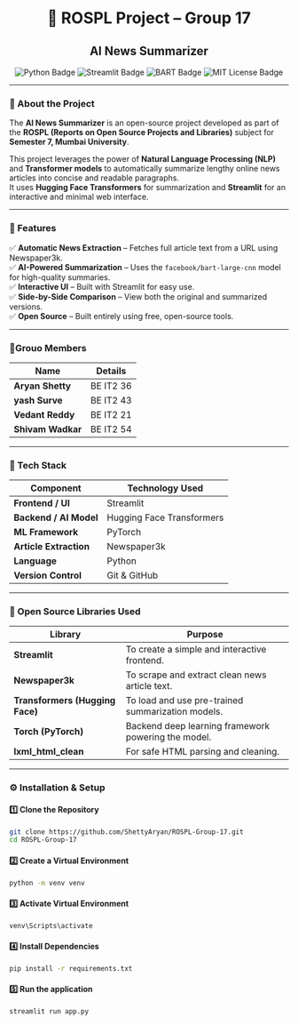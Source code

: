 <h1 align="center">📰 ROSPL Project – Group 17</h1>
<h2 align="center">AI News Summarizer</h2>

<p align="center">
  <img src="https://img.shields.io/badge/Language-Python-blue?logo=python" alt="Python Badge">
  <img src="https://img.shields.io/badge/Framework-Streamlit-red?logo=streamlit" alt="Streamlit Badge">
  <img src="https://img.shields.io/badge/Model-BART--Large--CNN-yellow?logo=huggingface" alt="BART Badge">
  <img src="https://img.shields.io/badge/License-MIT-green" alt="MIT License Badge">
</p>

---

### 📘 About the Project
The **AI News Summarizer** is an open-source project developed as part of the **ROSPL (Reports on Open Source Projects and Libraries)** subject for **Semester 7, Mumbai University**.  

This project leverages the power of **Natural Language Processing (NLP)** and **Transformer models** to automatically summarize lengthy online news articles into concise and readable paragraphs.  
It uses **Hugging Face Transformers** for summarization and **Streamlit** for an interactive and minimal web interface.

---

### 🚀 Features
✅ **Automatic News Extraction** – Fetches full article text from a URL using Newspaper3k.  
✅ **AI-Powered Summarization** – Uses the `facebook/bart-large-cnn` model for high-quality summaries.  
✅ **Interactive UI** – Built with Streamlit for easy use.  
✅ **Side-by-Side Comparison** – View both the original and summarized versions.  
✅ **Open Source** – Built entirely using free, open-source tools.

---

### 🍵Grouo Members
| Name | Details |
|----------|----------|
| **Aryan Shetty** | BE IT2 36 |
| **yash Surve** | BE IT2 43 |
| **Vedant Reddy** | BE IT2 21 |
| **Shivam Wadkar** | BE IT2 54 |


---

### 🧩 Tech Stack
| Component | Technology Used |
|------------|-----------------|
| **Frontend / UI** | Streamlit |
| **Backend / AI Model** | Hugging Face Transformers |
| **ML Framework** | PyTorch |
| **Article Extraction** | Newspaper3k |
| **Language** | Python |
| **Version Control** | Git & GitHub |

---

### 🧰 Open Source Libraries Used
| Library | Purpose |
|----------|----------|
| **Streamlit** | To create a simple and interactive frontend. |
| **Newspaper3k** | To scrape and extract clean news article text. |
| **Transformers (Hugging Face)** | To load and use pre-trained summarization models. |
| **Torch (PyTorch)** | Backend deep learning framework powering the model. |
| **lxml_html_clean** | For safe HTML parsing and cleaning. |

---

### ⚙️ Installation & Setup

#### 1️⃣ Clone the Repository
```bash
git clone https://github.com/ShettyAryan/ROSPL-Group-17.git
cd ROSPL-Group-17
```
#### 2️⃣ Create a Virtual Environment
```bash
python -m venv venv
```
#### 3️⃣ Activate Virtual Environment
```bash
venv\Scripts\activate
```

#### 4️⃣ Install Dependencies
```bash
pip install -r requirements.txt
```

#### 5️⃣ Run the application
```bash
streamlit run app.py
```

